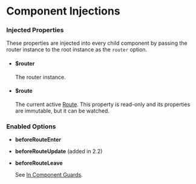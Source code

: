 # Component Injections

### Injected Properties

These properties are injected into every child component by passing the router instance to the root instance as the `router` option.

- #### $router

  The router instance.

- #### $route

  The current active [Route](route-object.md). This property is read-only and its properties are immutable, but it can be watched.

### Enabled Options

- **beforeRouteEnter**
- **beforeRouteUpdate** (added in 2.2)
- **beforeRouteLeave**

  See [In Component Guards](../advanced/navigation-guards.md#incomponent-guards).
